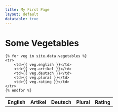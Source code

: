```yaml
---
title: My First Page
layout: default
datatable: true
---
```


# Some Vegetables


<table>
    <tr>
        <th>English</th>
        <th>Artikel</th>
        <th>Deutsch</th>
        <th>Plural</th>
        <th>Rating</th>
    </tr>

    {% for veg in site.data.vegetables %}
    <tr>
        <td>{{ veg.english }}</td>
        <td>{{ veg.artikel }}</td>
        <td>{{ veg.deutsch }}</td>
        <td>{{ veg.plural }}</td>
        <td>{{ veg.rating }}</td>
    </tr>
    {% endfor %}
</table>

